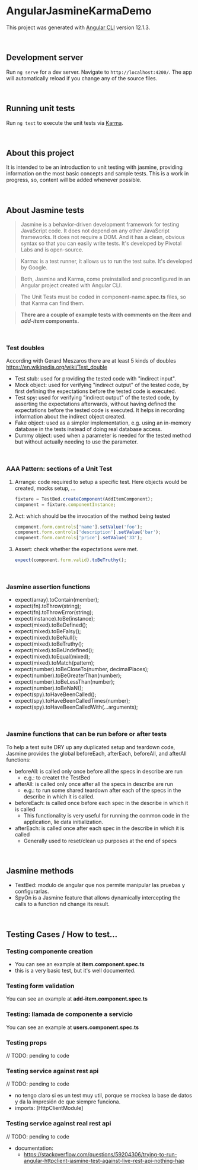 # AngularJasmineKarmaDemo

This project was generated with [Angular CLI](https://github.com/angular/angular-cli) version 12.1.3.

<br />

## Development server

Run `ng serve` for a dev server. Navigate to `http://localhost:4200/`. The app will automatically reload if you change any of the source files.

<br />

## Running unit tests

Run `ng test` to execute the unit tests via [Karma](https://karma-runner.github.io).

<br />

## About this project
It is intended to be an introduction to unit testing with jasmine, providing information on the most basic concepts and sample tests. This is a work in progress, so, content will be added whenever possible.

<br />

## About Jasmine tests
> Jasmine is a behavior-driven development framework for testing JavaScript code. It does not depend on any other JavaScript frameworks. It does not require a DOM. And it has a clean, obvious syntax so that you can easily write tests. It's developed by Pivotal Labs and is open-source.

> Karma: is a test runner, it allows us to run the test suite. It's developed by Google.

> Both, Jasmine and Karma, come preinstalled and preconfigured in an Angular project created with Angular CLI.

> The Unit Tests must be coded in component-name.**spec.ts** files, so that Karma can find them.

> **There are a couple of example tests with comments on the _item_ and _add-item_ components.**

<br />

### Test doubles
According with Gerard Meszaros there are at least 5 kinds of doubles
https://en.wikipedia.org/wiki/Test_double
- Test stub: used for providing the tested code with "indirect input".
- Mock object: used for verifying "indirect output" of the tested code, by first defining the expectations before the tested code is executed.
- Test spy: used for verifying "indirect output" of the tested code, by asserting the expectations afterwards, without having defined the expectations before the tested code is executed. It helps in recording information about the indirect object created.
- Fake object: used as a simpler implementation, e.g. using an in-memory database in the tests instead of doing real database access.
- Dummy object: used when a parameter is needed for the tested method but without actually needing to use the parameter.

<br />

### AAA Pattern: sections of a Unit Test
1. Arrange:  code required to setup a specific test. Here objects would be created, mocks setup, ...
    ``` js
    fixture = TestBed.createComponent(AddItemComponent);
    component = fixture.componentInstance;
    ```
2. Act: which should be the invocation of the method being tested
    ``` js
    component.form.controls['name'].setValue('foo');
    component.form.controls['description'].setValue('bar');
    component.form.controls['price'].setValue('33');
    ``` 
3. Assert: check whether the expectations were met.
    ``` js
    expect(component.form.valid).toBeTruthy();
    ``` 
<br />

### Jasmine assertion functions
- expect(array).toContain(member);
- expect(fn).toThrow(string);
- expect(fn).toThrowError(string);
- expect(instance).toBe(instance);
- expect(mixed).toBeDefined();
- expect(mixed).toBeFalsy();
- expect(mixed).toBeNull();
- expect(mixed).toBeTruthy();
- expect(mixed).toBeUndefined();
- expect(mixed).toEqual(mixed);
- expect(mixed).toMatch(pattern);
- expect(number).toBeCloseTo(number, decimalPlaces);
- expect(number).toBeGreaterThan(number);
- expect(number).toBeLessThan(number);
- expect(number).toBeNaN();
- expect(spy).toHaveBeenCalled();
- expect(spy).toHaveBeenCalledTimes(number);
- expect(spy).toHaveBeenCalledWith(…arguments);

<br />

### Jasmine functions that can be run before or after tests
To help a test suite DRY up any duplicated setup and teardown code, Jasmine provides the global beforeEach, afterEach, beforeAll, and afterAll functions:
- beforeAll:  is called only once before all the specs in describe are run
  - e.g.: to createt the TestBed
- afterAll:  is called only once after all the specs in describe are run
  - e.g.: to run some shared teardown after each of the specs in the describe in which it is called.
- beforeEach: is called once before each spec in the describe in which it is called
  - This functionality is very useful for running the common code in the application, lie data initialization.
- afterEach: is called once after each spec in the describe in which it is called
  - Generally used to reset/clean up purposes at the end of specs

<br />

## Jasmine methods
- TestBed: modulo de angular que nos permite manipular las pruebas y configurarlas.
- SpyOn is a Jasmine feature that allows dynamically intercepting the calls to a function nd change its result.

<br />

## Testing Cases / How to test...

### Testing componente creation
- You can see an example at **item.component.spec.ts**
- this is a very basic test, but it's well documented.

### Testing form validation
You can see an example at **add-item.component.spec.ts**

### Testing: llamada de componente a servicio
You can see an example at **users.component.spec.ts**

### Testing props
// TODO: pending to code

### Testing service against rest api
// TODO: pending to code
- no tengo claro si es un test muy util, porque se mockea la base de datos y da la impresión de que siempre funciona.
- imports: [HttpClientModule]


### Testing service against **real** rest api
// TODO: pending to code
- documentation: 
  - https://stackoverflow.com/questions/59204306/trying-to-run-angular-httpclient-jasmine-test-against-live-rest-api-nothing-hap








